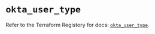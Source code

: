 # `okta_user_type`

Refer to the Terraform Registory for docs: [`okta_user_type`](https://registry.terraform.io/providers/okta/okta/4.2.0/docs/resources/user_type).
